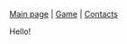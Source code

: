 <nav class="menu" style="align-items: center">
    <div class="container" style="align-items: center">
        <a href="/">Main page</a> |
        <a href="/eights.html">Game</a> |
        <a href="#">Contacts</a>
    </div>
</nav>

Hello!

